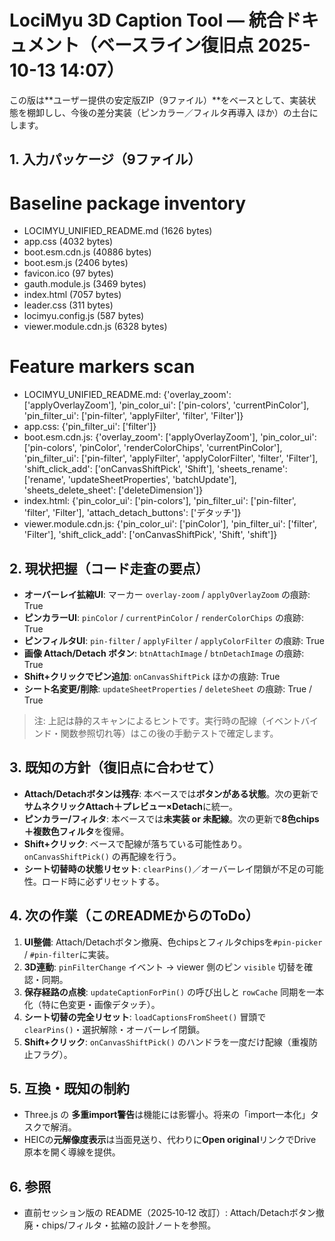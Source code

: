 LociMyu 3D Caption Tool — 統合ドキュメント（ベースライン復旧点 2025-10-13 14:07）
================================================================================

この版は**ユーザー提供の安定版ZIP（9ファイル）**をベースとして、実装状態を棚卸しし、今後の差分実装（ピンカラー／フィルタ再導入 ほか）の土台にします。

## 1. 入力パッケージ（9ファイル）
# Baseline package inventory

- LOCIMYU_UNIFIED_README.md (1626 bytes)
- app.css (4032 bytes)
- boot.esm.cdn.js (40886 bytes)
- boot.esm.js (2406 bytes)
- favicon.ico (97 bytes)
- gauth.module.js (3469 bytes)
- index.html (7057 bytes)
- leader.css (311 bytes)
- locimyu.config.js (587 bytes)
- viewer.module.cdn.js (6328 bytes)

# Feature markers scan
- LOCIMYU_UNIFIED_README.md: {'overlay_zoom': ['applyOverlayZoom'], 'pin_color_ui': ['pin-colors', 'currentPinColor'], 'pin_filter_ui': ['pin-filter', 'applyFilter', 'filter', 'Filter']}
- app.css: {'pin_filter_ui': ['filter']}
- boot.esm.cdn.js: {'overlay_zoom': ['applyOverlayZoom'], 'pin_color_ui': ['pin-colors', 'pinColor', 'renderColorChips', 'currentPinColor'], 'pin_filter_ui': ['pin-filter', 'applyFilter', 'applyColorFilter', 'filter', 'Filter'], 'shift_click_add': ['onCanvasShiftPick', 'Shift'], 'sheets_rename': ['rename', 'updateSheetProperties', 'batchUpdate'], 'sheets_delete_sheet': ['deleteDimension']}
- index.html: {'pin_color_ui': ['pin-colors'], 'pin_filter_ui': ['pin-filter', 'filter', 'Filter'], 'attach_detach_buttons': ['デタッチ']}
- viewer.module.cdn.js: {'pin_color_ui': ['pinColor'], 'pin_filter_ui': ['filter', 'Filter'], 'shift_click_add': ['onCanvasShiftPick', 'Shift', 'shift']}

## 2. 現状把握（コード走査の要点）
- **オーバーレイ拡縮UI**: マーカー `overlay-zoom` / `applyOverlayZoom` の痕跡: True
- **ピンカラーUI**: `pinColor` / `currentPinColor` / `renderColorChips` の痕跡: True
- **ピンフィルタUI**: `pin-filter` / `applyFilter` / `applyColorFilter` の痕跡: True
- **画像 Attach/Detach ボタン**: `btnAttachImage` / `btnDetachImage` の痕跡: True
- **Shift+クリックでピン追加**: `onCanvasShiftPick` ほかの痕跡: True
- **シート名変更/削除**: `updateSheetProperties` / `deleteSheet` の痕跡: True / True

> 注: 上記は静的スキャンによるヒントです。実行時の配線（イベントバインド・関数参照切れ等）はこの後の手動テストで確定します。

## 3. 既知の方針（復旧点に合わせて）
- **Attach/Detachボタンは残存**: 本ベースでは**ボタンがある状態**。次の更新で**サムネクリックAttach＋プレビュー×Detach**に統一。
- **ピンカラー/フィルタ**: 本ベースでは**未実装 or 未配線**。次の更新で**8色chips＋複数色フィルタ**を復帰。
- **Shift+クリック**: ベースで配線が落ちている可能性あり。`onCanvasShiftPick()` の再配線を行う。
- **シート切替時の状態リセット**: `clearPins()`／オーバーレイ閉鎖が不足の可能性。ロード時に必ずリセットする。

## 4. 次の作業（このREADMEからのToDo）
1. **UI整備**: Attach/Detachボタン撤廃、色chipsとフィルタchipsを`#pin-picker` / `#pin-filter`に実装。
2. **3D連動**: `pinFilterChange` イベント → viewer 側のピン `visible` 切替を確認・同期。
3. **保存経路の点検**: `updateCaptionForPin()` の呼び出しと `rowCache` 同期を一本化（特に色変更・画像デタッチ）。
4. **シート切替の完全リセット**: `loadCaptionsFromSheet()` 冒頭で `clearPins()`・選択解除・オーバーレイ閉鎖。
5. **Shift+クリック**: `onCanvasShiftPick()` のハンドラを一度だけ配線（重複防止フラグ）。

## 5. 互換・既知の制約
- Three.js の **多重import警告**は機能には影響小。将来の「import一本化」タスクで解消。
- HEICの**元解像度表示**は当面見送り、代わりに**Open original**リンクでDrive原本を開く導線を提供。

## 6. 参照
- 直前セッション版の README（2025‑10‑12 改訂）: Attach/Detachボタン撤廃・chips/フィルタ・拡縮の設計ノートを参照。

